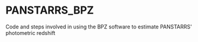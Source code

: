 # PANSTARRS_BPZ
Code and steps involved in using the BPZ software to estimate PANSTARRS' photometric redshift
